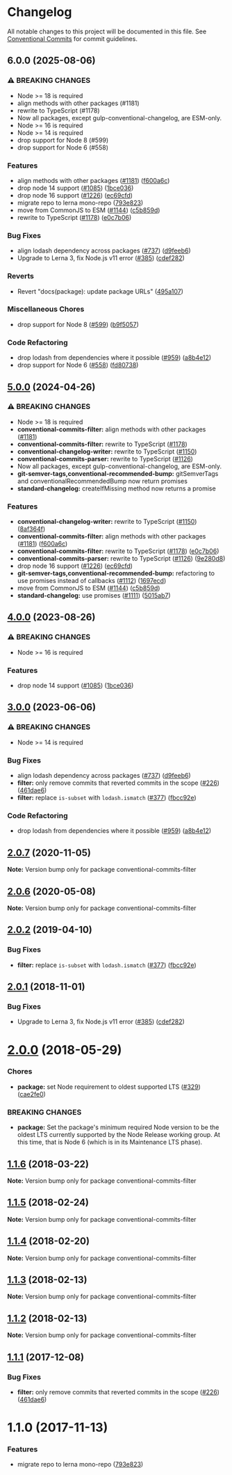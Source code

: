 # Changelog

All notable changes to this project will be documented in this file.
See [Conventional Commits](https://conventionalcommits.org) for commit guidelines.

## 6.0.0 (2025-08-06)

### ⚠ BREAKING CHANGES

* Node >= 18 is required
* align methods with other packages (#1181)
* rewrite to TypeScript (#1178)
* Now all packages, except gulp-conventional-changelog, are ESM-only.
* Node >= 16 is required
* Node >= 14 is required
* drop support for Node 8 (#599)
* drop support for Node 6 (#558)

### Features

* align methods with other packages ([#1181](https://github.com/Berkmann18/conventional-changelog/issues/1181)) ([f600a6c](https://github.com/Berkmann18/conventional-changelog/commit/f600a6cb54c289279a242a5726e051ad6048c6a4))
* drop node 14 support ([#1085](https://github.com/Berkmann18/conventional-changelog/issues/1085)) ([1bce036](https://github.com/Berkmann18/conventional-changelog/commit/1bce0362dbb624a869eb01fd7724ab7f81d337e6))
* drop node 16 support ([#1226](https://github.com/Berkmann18/conventional-changelog/issues/1226)) ([ec69cfd](https://github.com/Berkmann18/conventional-changelog/commit/ec69cfdf0040f73ec0eadc4779c37874e71f3dff))
* migrate repo to lerna mono-repo ([793e823](https://github.com/Berkmann18/conventional-changelog/commit/793e8235c961dd509cc63dccadaeb7cb956da6f9))
* move from CommonJS to ESM ([#1144](https://github.com/Berkmann18/conventional-changelog/issues/1144)) ([c5b859d](https://github.com/Berkmann18/conventional-changelog/commit/c5b859d201e124822002eb54574f003f074216e2))
* rewrite to TypeScript ([#1178](https://github.com/Berkmann18/conventional-changelog/issues/1178)) ([e0c7b06](https://github.com/Berkmann18/conventional-changelog/commit/e0c7b060202100ab82d858986ce43ba1b310d496))

### Bug Fixes

* align lodash dependency across packages ([#737](https://github.com/Berkmann18/conventional-changelog/issues/737)) ([d9feeb6](https://github.com/Berkmann18/conventional-changelog/commit/d9feeb605de28c00ef55b5c8e229efd1289dd6e8))
* Upgrade to Lerna 3, fix Node.js v11 error ([#385](https://github.com/Berkmann18/conventional-changelog/issues/385)) ([cdef282](https://github.com/Berkmann18/conventional-changelog/commit/cdef2828e34132020845cc6db23077c2c9c8dc1c))

### Reverts

* Revert "docs(package): update package URLs" ([495a107](https://github.com/Berkmann18/conventional-changelog/commit/495a1077cf3db3a45361dbc9516643745b2c7d33))

### Miscellaneous Chores

* drop support for Node 8 ([#599](https://github.com/Berkmann18/conventional-changelog/issues/599)) ([b9f5057](https://github.com/Berkmann18/conventional-changelog/commit/b9f50573f292ea29ff51627646ca7825bf182d52))

### Code Refactoring

* drop lodash from dependencies where it possible ([#959](https://github.com/Berkmann18/conventional-changelog/issues/959)) ([a8b4e12](https://github.com/Berkmann18/conventional-changelog/commit/a8b4e12883021231befc6bdfeb95a9b50637f361))
* drop support for Node 6 ([#558](https://github.com/Berkmann18/conventional-changelog/issues/558)) ([fd80738](https://github.com/Berkmann18/conventional-changelog/commit/fd80738a46760753a61cb6929bd899ada1ab1e04))

## [5.0.0](https://github.com/conventional-changelog/conventional-changelog/compare/conventional-commits-filter-v4.0.0...conventional-commits-filter-v5.0.0) (2024-04-26)

### ⚠ BREAKING CHANGES

* Node >= 18 is required
* **conventional-commits-filter:** align methods with other packages ([#1181](https://github.com/conventional-changelog/conventional-changelog/issues/1181))
* **conventional-commits-filter:** rewrite to TypeScript ([#1178](https://github.com/conventional-changelog/conventional-changelog/issues/1178))
* **conventional-changelog-writer:** rewrite to TypeScript ([#1150](https://github.com/conventional-changelog/conventional-changelog/issues/1150))
* **conventional-commits-parser:** rewrite to TypeScript ([#1126](https://github.com/conventional-changelog/conventional-changelog/issues/1126))
* Now all packages, except gulp-conventional-changelog, are ESM-only.
* **git-semver-tags,conventional-recommended-bump:** gitSemverTags and conventionalRecommendedBump now return promises
* **standard-changelog:** createIfMissing method now returns a promise

### Features

* **conventional-changelog-writer:** rewrite to TypeScript ([#1150](https://github.com/conventional-changelog/conventional-changelog/issues/1150)) ([8af364f](https://github.com/conventional-changelog/conventional-changelog/commit/8af364feb20f4e6f7ffab6f5b25638df780db715))
* **conventional-commits-filter:** align methods with other packages ([#1181](https://github.com/conventional-changelog/conventional-changelog/issues/1181)) ([f600a6c](https://github.com/conventional-changelog/conventional-changelog/commit/f600a6cb54c289279a242a5726e051ad6048c6a4))
* **conventional-commits-filter:** rewrite to TypeScript ([#1178](https://github.com/conventional-changelog/conventional-changelog/issues/1178)) ([e0c7b06](https://github.com/conventional-changelog/conventional-changelog/commit/e0c7b060202100ab82d858986ce43ba1b310d496))
* **conventional-commits-parser:** rewrite to TypeScript ([#1126](https://github.com/conventional-changelog/conventional-changelog/issues/1126)) ([9e280d8](https://github.com/conventional-changelog/conventional-changelog/commit/9e280d89f33e2185643e2531edb668bd0e0df22c))
* drop node 16 support ([#1226](https://github.com/conventional-changelog/conventional-changelog/issues/1226)) ([ec69cfd](https://github.com/conventional-changelog/conventional-changelog/commit/ec69cfdf0040f73ec0eadc4779c37874e71f3dff))
* **git-semver-tags,conventional-recommended-bump:** refactoring to use promises instead of callbacks ([#1112](https://github.com/conventional-changelog/conventional-changelog/issues/1112)) ([1697ecd](https://github.com/conventional-changelog/conventional-changelog/commit/1697ecdf4c2329732e612cc1bd3323e84f046f3a))
* move from CommonJS to ESM ([#1144](https://github.com/conventional-changelog/conventional-changelog/issues/1144)) ([c5b859d](https://github.com/conventional-changelog/conventional-changelog/commit/c5b859d201e124822002eb54574f003f074216e2))
* **standard-changelog:** use promises ([#1111](https://github.com/conventional-changelog/conventional-changelog/issues/1111)) ([5015ab7](https://github.com/conventional-changelog/conventional-changelog/commit/5015ab71de7a3db9cbcbbabd0cc25502f1cd0109))

## [4.0.0](https://github.com/conventional-changelog/conventional-changelog/compare/conventional-commits-filter-v3.0.0...conventional-commits-filter-v4.0.0) (2023-08-26)

### ⚠ BREAKING CHANGES

* Node >= 16 is required

### Features

* drop node 14 support ([#1085](https://github.com/conventional-changelog/conventional-changelog/issues/1085)) ([1bce036](https://github.com/conventional-changelog/conventional-changelog/commit/1bce0362dbb624a869eb01fd7724ab7f81d337e6))

## [3.0.0](https://github.com/conventional-changelog/conventional-changelog/compare/conventional-commits-filter-v2.0.7...conventional-commits-filter-v3.0.0) (2023-06-06)

### ⚠ BREAKING CHANGES

* Node >= 14 is required

### Bug Fixes

* align lodash dependency across packages ([#737](https://github.com/conventional-changelog/conventional-changelog/issues/737)) ([d9feeb6](https://github.com/conventional-changelog/conventional-changelog/commit/d9feeb605de28c00ef55b5c8e229efd1289dd6e8))
* **filter:** only remove commits that reverted commits in the scope ([#226](https://github.com/conventional-changelog/conventional-changelog/issues/226)) ([461dae6](https://github.com/conventional-changelog/conventional-changelog/commit/461dae6fa3f8566cca6049bfb7237932d95773b2))
* **filter:** replace `is-subset` with `lodash.ismatch` ([#377](https://github.com/conventional-changelog/conventional-changelog/issues/377)) ([fbcc92e](https://github.com/conventional-changelog/conventional-changelog/commit/fbcc92ec0f480c089f9ee45cc824ab6e628a01f0))

### Code Refactoring

* drop lodash from dependencies where it possible ([#959](https://github.com/conventional-changelog/conventional-changelog/issues/959)) ([a8b4e12](https://github.com/conventional-changelog/conventional-changelog/commit/a8b4e12883021231befc6bdfeb95a9b50637f361))

## [2.0.7](https://github.com/conventional-changelog/conventional-changelog/compare/conventional-commits-filter@2.0.6...conventional-commits-filter@2.0.7) (2020-11-05)

**Note:** Version bump only for package conventional-commits-filter

## [2.0.6](https://github.com/conventional-changelog/conventional-changelog/compare/conventional-commits-filter@2.0.2...conventional-commits-filter@2.0.6) (2020-05-08)

**Note:** Version bump only for package conventional-commits-filter

## [2.0.2](https://github.com/conventional-changelog/conventional-changelog/compare/conventional-commits-filter@2.0.1...conventional-commits-filter@2.0.2) (2019-04-10)

### Bug Fixes

* **filter:** replace `is-subset` with `lodash.ismatch` ([#377](https://github.com/conventional-changelog/conventional-changelog/issues/377)) ([fbcc92e](https://github.com/conventional-changelog/conventional-changelog/commit/fbcc92e))

## [2.0.1](https://github.com/conventional-changelog/conventional-changelog/compare/conventional-commits-filter@2.0.0...conventional-commits-filter@2.0.1) (2018-11-01)

### Bug Fixes

* Upgrade to Lerna 3, fix Node.js v11 error ([#385](https://github.com/conventional-changelog/conventional-changelog/issues/385)) ([cdef282](https://github.com/conventional-changelog/conventional-changelog/commit/cdef282))

<a name="2.0.0"></a>
# [2.0.0](https://github.com/conventional-changelog/conventional-changelog/compare/conventional-commits-filter@1.1.6...conventional-commits-filter@2.0.0) (2018-05-29)

### Chores

* **package:** set Node requirement to oldest supported LTS ([#329](https://github.com/conventional-changelog/conventional-changelog/issues/329)) ([cae2fe0](https://github.com/conventional-changelog/conventional-changelog/commit/cae2fe0))

### BREAKING CHANGES

* **package:** Set the package's minimum required Node version to be the oldest LTS
currently supported by the Node Release working group. At this time,
that is Node 6 (which is in its Maintenance LTS phase).

<a name="1.1.6"></a>
## [1.1.6](https://github.com/conventional-changelog/conventional-changelog/compare/conventional-commits-filter@1.1.5...conventional-commits-filter@1.1.6) (2018-03-22)

**Note:** Version bump only for package conventional-commits-filter

<a name="1.1.5"></a>
## [1.1.5](https://github.com/conventional-changelog/conventional-changelog/compare/conventional-commits-filter@1.1.4...conventional-commits-filter@1.1.5) (2018-02-24)

**Note:** Version bump only for package conventional-commits-filter

<a name="1.1.4"></a>
## [1.1.4](https://github.com/conventional-changelog/conventional-changelog/compare/conventional-commits-filter@1.1.3...conventional-commits-filter@1.1.4) (2018-02-20)

**Note:** Version bump only for package conventional-commits-filter

<a name="1.1.3"></a>
## [1.1.3](https://github.com/stevemao/conventional-commits-filter/compare/conventional-commits-filter@1.1.2...conventional-commits-filter@1.1.3) (2018-02-13)

**Note:** Version bump only for package conventional-commits-filter

<a name="1.1.2"></a>
## [1.1.2](https://github.com/stevemao/conventional-commits-filter/compare/conventional-commits-filter@1.1.1...conventional-commits-filter@1.1.2) (2018-02-13)

**Note:** Version bump only for package conventional-commits-filter

<a name="1.1.1"></a>
## [1.1.1](https://github.com/stevemao/conventional-commits-filter/compare/conventional-commits-filter@1.1.0...conventional-commits-filter@1.1.1) (2017-12-08)

### Bug Fixes

* **filter:** only remove commits that reverted commits in the scope ([#226](https://github.com/stevemao/conventional-commits-filter/issues/226)) ([461dae6](https://github.com/stevemao/conventional-commits-filter/commit/461dae6))

<a name="1.1.0"></a>
# 1.1.0 (2017-11-13)

### Features

* migrate repo to lerna mono-repo ([793e823](https://github.com/stevemao/conventional-commits-filter/commit/793e823))
